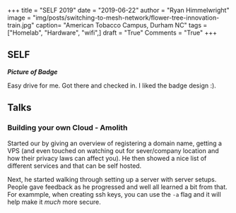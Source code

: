 +++
title  = "SELF 2019"
date   = "2019-06-22"
author = "Ryan Himmelwright"
image  = "img/posts/switching-to-mesh-network/flower-tree-innovation-train.jpg"
caption= "American Tobacco Campus, Durham NC"
tags   = ["Homelab", "Hardware", "wifi",]
draft  = "True"
Comments = "True"
+++


<!--more-->
## SELF

***Picture of Badge***

Easy drive for me. Got there and checked in. I liked the badge design :).


## Talks
### Building your own Cloud - Amolith

Started our by giving an overview of registering a domain name, getting a VPS
(and even touched on watching out for sever/company location and how their
privacy laws can affect you). He then showed a nice list of different services
and that can be self hosted.

Next, he started walking through setting up a server with server setups. People
gave feedback as he progressed and well all learned a bit from that. For
exammple, when creating ssh keys, you can use the `-a` flag and it will help
make it *much* more secure.


